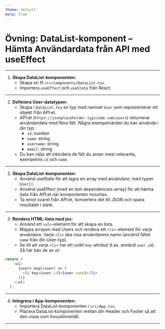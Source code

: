 ```yaml
---
theme: default
marp: true
---
```


# Övning: DataList-komponent – Hämta Användardata från API med useEffect

---
1. **Skapa DataList-komponenten:**  
   - Skapa en fil `src/components/DataList.tsx`.
   - Importera `useEffect` och `useState` från React.
---
2. **Definiera User-datatypen:**  
   - Skapa i `DataList.tsx` en typ med namnet `User` som representerar ett objekt från API:et.
   - API:et (`https://jsonplaceholder.typicode.com/users`) returnerar användardata med flera fält. Några exempelvärden du kan använda i din typ:
     - `id`: number  
     - `name`: string  
     - `username`: string  
     - `email`: string  
   - Du kan välja att inkludera de fält du anser mest relevanta, exempelvis `id` och `name`.
---

2. **Skapa DataList-komponenten:**  
   - Använd useState för att lagra en array med användare, med typen `User[]`.
   - Använd useEffect (med en tom dependencies-array) för att hämta data från API:et när komponenten mountas.
   - Ta emot svaret från API:et, konvertera det till JSON och spara resultatet i state.  
---  

3. **Rendera HTML-lista med jsx:**  
   - Använd ett `<ul>`-element för att skapa en lista.
   - Mappa arrayen med Users och rendera ett `<li>`-element för varje användare. Varje `<li>` ska visa användarens namn (använd fältet `name` från din User-typ).
   - Se till att varje `<li>` har ett unikt `key`-attribut (t.ex. använd `user.id`). Så här kan de se ut:
```typescript
return (
    <ul>
      {users.map((user) => (
        <li key={user.id}>{user.name}</li>
      ))}
    </ul>
  );
```
---

4. **Integrera i App-komponenten:**  
   - Importera DataList-komponenten i `src/App.tsx`.
   - Placera DataList-komponenten mellan din Header och Footer så att den visas som huvudinnehåll.

---


